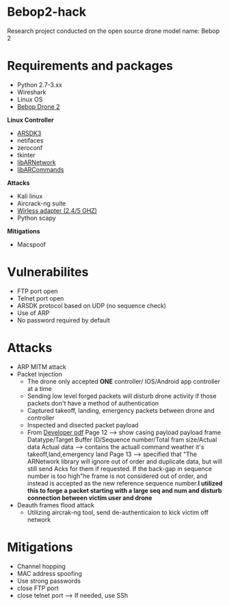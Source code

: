 # Bebop2-hack
Research project conducted on the open source drone model name: Bebop 2

# Requirements and packages
- Python 2.7-3.xx
- Wireshark
- Linux OS 
- [Bebop Drone 2](https://www.amazon.com/Parrot-Quadcopter-Flight-Inclusive-Battery/dp/B01BW0Q4F6/ref=sr_1_1_sspa?ie=UTF8&qid=1523479368&sr=8-1-spons&keywords=Bebop+drone+2&psc=1)

**Linux Controller**
- [ARSDK3](https://github.com/Parrot-Developers/ARSDK3)
- netifaces
- zeroconf
- tkinter
- [libARNetwork](https://github.com/Parrot-Developers/libARNetwork)
- [libARCommands](https://github.com/Parrot-Developers/libARCommands)

**Attacks**
- Kali linux
- Aircrack-ng suite
- [Wirless adapter (2.4/5 GHZ)](https://www.amazon.com/Alfa-AWUS036NH-802-11g-Wireless-Long-Range/dp/B003YIFHJY/ref=sr_1_1_sspa?ie=UTF8&qid=1523479203&sr=8-1-spons&keywords=alfa+wireless+network+adapter&psc=1&smid=A2LM6ZPY06LT1N)
- Python scapy

**Mitigations**
- Macspoof

# Vulnerabilites
- FTP port open
- Telnet port open
- ARSDK protocol based on UDP (no sequence check)
- Use of ARP
- No password required by default

# Attacks
- ARP MITM attack
- Packet injection
  - The drone only accepted **ONE** controller/ IOS/Android app controller at a time
  - Sending low level forged packets will disturb drone activity if those packets don't have a method of authentication 
  - Captured takeoff, landing, emergency packets between drone and controller
  - Inspected and disected packet payload
  - From [Developer pdf](https://developer.parrot.com/docs/bebop/ARSDK_Protocols.pdf)
    Page 12 --> show casing payload payload frame Datatype/Target Buffer ID/Sequence number/Total fram size/Actual data
    Actual data --> contains the actuall command weather it's takeoff,land,emergency land
    Page 13 --> specified that "The ARNetwork library will ignore out of order and duplicate data, but will still send Acks       for them if requested. If the back-gap in sequence number is too high"he frame is not considered out of order, and
    instead is accepted as the new reference sequence number.**I utilized this to forge a packet starting with a large seq and  num and  disturb connection between victim user and drone**
- Deauth frames flood attack
  - Utilizing aircrak-ng tool, send de-authenticaion to kick victim off network
    

# Mitigations
- Channel hopping
- MAC address spoofing
- Use strong passwords
- close FTP port
- close telnet port --> If needed, use SSh


